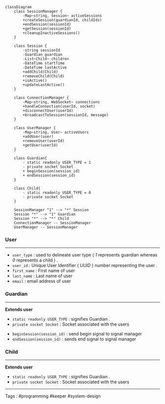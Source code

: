 
```mermaid
classDiagram
    class SessionManager {
        -Map~string, Session~ activeSessions
        +createSession(guardianId, childIds)
        +endSession(sessionId)
        +getSession(sessionId)
        +cleanupInactiveSessions()
    }
    
    class Session {
        -string sessionId
        -Guardian guardian
        -List~Child~ children
        -DateTime startTime
        -DateTime lastActive
        +addChild(Child)
        +removeChild(Child)
        +isActive()
        +updateLastActive()
    }
    
    class ConnectionManager {
        -Map~string, WebSocket~ connections
        +handleConnection(userId, socket)
        +disconnectUser(userId)
        +broadcastToSession(sessionId, message)
    }
    
    class UserManager {
        -Map~string, User~ activeUsers
        +addUser(user)
        +removeUser(userId)
        +getUser(userId)
    }
    
	class Guardian{
		- static readonly USER_TYPE = 1 
		- private socket Socket
		+ beginSession(session_id)
		+ endSession(session_id)
	}
	
	class Child{
		- static readonly USER_TYPE = 0 
		- private socket Socket
	}

    SessionManager "1" --> "*" Session
    Session "*" --> "1" Guardian
    Session "*" --> "*" Child
    ConnectionManager -- SessionManager
    UserManager -- SessionManager
```

### User 
___
- `user_type` : used to delineate user type ( *1* represents guardian whereas *0* represents a child ) . 
- `user_id` : Unique User Identifier ( *UUID* ) number representing the user . 
- `first_name` : First name of user 
- `last_name` : Last name of user 
- `email` : email address of user 

### Guardian 
___
**Extends user**
- `static readonly USER_TYPE` : signifies Guardian  . 
- `private socket Socket` : Socket associated with the users 
+ `beginSession(session_id)` : send begin signal to signal manager
+ `endSession(session_id)` : sends end signal to signal manager
### Child 
___
**Extends user**
- `static readonly USER_TYPE` : signifies Guardian  . 
- `private socket Socket` : Socket associated with the users 

___

Tags : #programming #keeper #system-design 